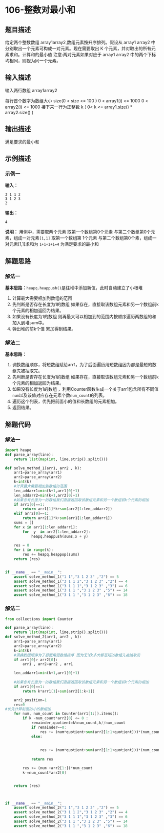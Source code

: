 #  106-整数对最小和

## 题目描述

给定两个整数数组 array1array2,数组元素按升序排列。假设从 array1 array2 中分别取出一个元素可构成一对元素。现在需要取出 K 个元素，并对取出的所有元素求和。计算和的最小值
注意:两对元素如果对应于 array1 array2 中的两个下标均相同，则视为同一个元素。

## 输入描述

输入两行数组 array1array2

每行首个数字为数组大小 size(0 < size <= 100 )
0 < array1(i) <= 1000
0 < array2(i) <= 1000
接下来一行为正整数 k ( 0< k <= array1.size() * array2.size() )

## 输出描述

满足要求的最小和

## 示例描述

### 示例一

**输入：**

```text
3 1 1 2
3 1 2 3
2
```

**输出：**

```text
4
```

**说明：** 
用例中，需要取两个元素 取第一个数组第0个元素 与第二个数组第0个元素，组成一对元素`[1,1]`
取第一个数组第 1个元素 与第二个数组第0个素，组成一对元素[1,1]求和为 `1+1+1+1=4` 为满足要求的最小和

## 解题思路

### 解法一

**基本思路：**`heapq.heappush()`是往堆中添加新值，此时自动建立了小根堆

1. 计算最大需要相加到数组的范围
2. 先判断是否存在长度为1的数组 如果存在，直接取该数组元素和另一个数组前k个元素的相加返回为结果。
3. 如果没有长度为1的数组 则再最大可以相加到的范围内按顺序遍历两数组的和 加入到堆sum中。
4. 弹出堆的前k个值 累加得到结果。

### 解法二

**基本思路：**

1. 调换数组顺序，将短数组赋给arr1，为了后面遍历用短数组因为都是最短的数组先被抽取完。
2. 先判断是否存在长度为1的数组 如果存在，直接取该数组元素和另一个数组前k个元素的相加返回为结果。
3. 如果没有长度为1的数组 ，利用Counter函数生成一个关于arr1包含所有不同值`num`以及该值对应存在元素个数`num_count`的列表。
4. 遍历这个列表，优先把前面小的值和长数组的元素相加。
5. 返回结果。

## 解题代码

### 解法一

```python
import heapq
def parse_array(line):
	return list(map(int, line.strip().split()))

def solve_method_1(arr1, arr2 , k):
	arr1=parse_array(arr1)
	arr2=parse_array(arr2)
	k=int(k)
	#计算最大需要相加到数组的范围
	len_addarr1=min(k+1,arr1[0]+1)
	len_addarr2=min(k+1,arr2[0]+1)
	#如果含有长度为一的数组我们直接返回取该数组元素和另一个数组前k个元素的相加
	if arr1[0]==1:
		return arr1[1]*k+sum(arr2[1:len_addarr2])
	elif arr2[0]==1:
		return arr2[1]*k+sum(arr1[1:len_addarr1])
	sums = []
	for x in arr1[1:len_addarr1]:
		for  y  in arr2[1:len_addarr2]:
			heapq.heappush(sums,x + y)
			
	res = 0
	for i in range(k):
		res += heapq.heappop(sums)
	return (res)


if __name__ == "__main__":
	assert solve_method_1("1 1","3 1 2 3" ,"2") == 5 
	assert solve_method_1("3 1 1 2","3 1 2 3" ,"2") == 4 
	assert solve_method_1("3 1 1 1","3 1 2 3" ,"3") == 6
	assert solve_method_1("3 1 1 ","3 1 2 3" ,"5") == 14
	assert solve_method_1("3 1 1 ","3 1 2 3" ,"6") == 18
```

### 解法二

```python
from collections import Counter

def parse_array(line):
	return list(map(int, line.strip().split()))
def solve_method_2(arr1, arr2 , k):
	arr1=parse_array(arr1)
	arr2=parse_array(arr2)
	k=int(k)
	#调换数组顺序为了后面用短数组排序 因为无论k多大都是短的数组先被抽取完
	if arr1[0]> arr2[0]:
		arr1 , arr2=arr2 , arr1

	len_addarr1=min(k+1,arr1[0]+1)
	
	#如果含有长度为一的数组我们直接返回取该数组元素和另一个数组前k个元素的相加
	if arr1[0]==1:
		return k*arr1[1]+sum(arr2[1:k+1])

	arr2_position=1
	res=0
#优先计算前面的小的数相加
	for num, num_count in Counter(arr1[1:]).items():
		if k -num_count*arr2[0] <= 0 :
			remainder,quotient=k%num_count,k//num_count
			if remainder==0:
				res += (num*quotient+sum(arr2[1:1+quotient]))*(num_count)
			else:
				
				
				res += (num*quotient+sum(arr2[1:1+quotient]))*(num_count)+(num+arr2[quotient+remainder])*(k-num_count*(quotient))
			
			return res

		res += (num +arr2[1:])*num_count
		k-=num_count*arr2[0]


	return (res)



if __name__ == "__main__":
	assert solve_method_2("1 1","3 1 2 3" ,"2") == 5 
	assert solve_method_2("3 1 1 2","3 1 2 3" ,"2") == 4 
	assert solve_method_2("3 1 1 1","3 1 2 3" ,"3") == 6
	assert solve_method_2("3 1 1 ","3 1 2 3" ,"5") == 14
	assert solve_method_2("3 1 1 ","3 1 2 3" ,"6") == 18
```


